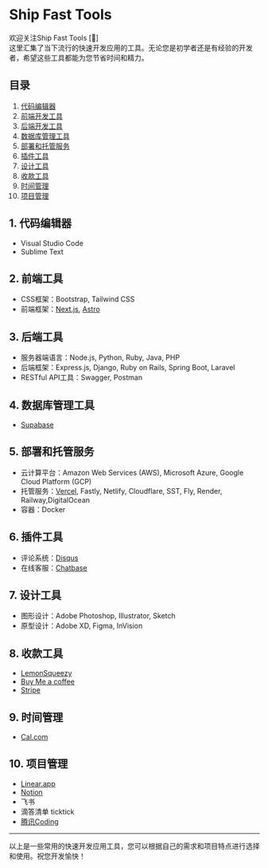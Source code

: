 # Ship Fast Tools  
欢迎关注Ship Fast Tools [:rocket:]  
这里汇集了当下流行的快速开发应用的工具。无论您是初学者还是有经验的开发者，希望这些工具都能为您节省时间和精力。


## 目录

1. [代码编辑器](#1-代码编辑器)
2. [前端开发工具](#2-前端开发工具)
3. [后端开发工具](#3-后端开发工具)
4. [数据库管理工具](#4-数据库管理工具)
5. [部署和托管服务](#5-部署和托管服务)
6. [插件工具](#6-插件工具)
7. [设计工具](#7-设计工具)
8. [收款工具](#8-收款工具)
9. [时间管理](#9-时间管理)
10. [项目管理](#10-项目管理)

## 1. 代码编辑器

- Visual Studio Code
- Sublime Text


## 2. 前端工具

- CSS框架：Bootstrap, Tailwind CSS
- 前端框架：[Next.js](https://nextjs.org/), [Astro](https://astro.build/)

## 3. 后端工具

- 服务器端语言：Node.js, Python, Ruby, Java, PHP
- 后端框架：Express.js, Django, Ruby on Rails, Spring Boot, Laravel
- RESTful API工具：Swagger, Postman

## 4. 数据库管理工具

- [Supabase](https://supabase.com/)

## 5. 部署和托管服务

- 云计算平台：Amazon Web Services (AWS), Microsoft Azure, Google Cloud Platform (GCP)
- 托管服务：[Vercel](https://vercel.com/), Fastly, Netlify, Cloudflare, SST, Fly, Render, Railway,DigitalOcean
- 容器：Docker

## 6. 插件工具

- 评论系统：[Disqus](https://disqus.com/)
- 在线客服：[Chatbase](https://www.chatbase.co/)

## 7. 设计工具

- 图形设计：Adobe Photoshop, Illustrator, Sketch
- 原型设计：Adobe XD, Figma, InVision

## 8. 收款工具

- [LemonSqueezy](https://www.lemonsqueezy.com/)  
- [Buy Me a coffee](https://www.buymeacoffee.com/) 
- [Stripe](https://stripe.com/)


## 9. 时间管理

- [Cal.com](https://cal.com/)

## 10. 项目管理

- [Linear.app](https://linear.app/)
- [Notion](https://notion.so)
- 飞书
- 滴答清单 ticktick
- [腾讯Coding](https://coding.net/)
---

以上是一些常用的快速开发应用工具，您可以根据自己的需求和项目特点进行选择和使用。祝您开发愉快！

